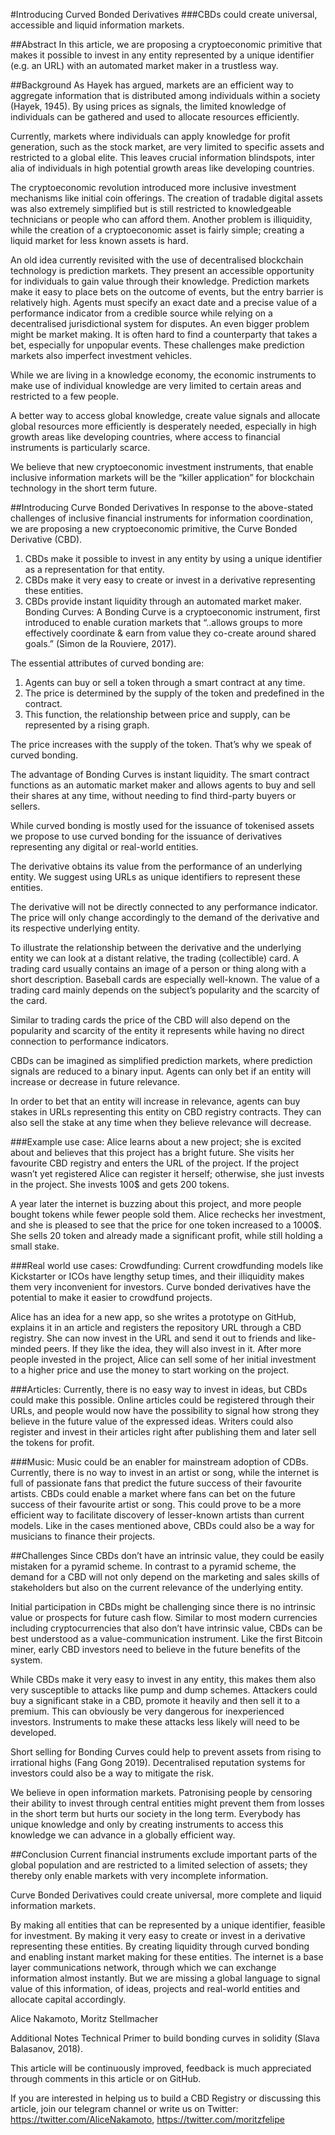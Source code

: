 #Introducing Curved Bonded Derivatives
###CBDs could create universal, accessible and liquid information markets.

##Abstract
In this article, we are proposing a cryptoeconomic primitive that makes it possible to invest in any entity represented by a unique identifier (e.g. an URL) with an automated market maker in a trustless way.

##Background
As Hayek has argued, markets are an efficient way to aggregate information that is distributed among individuals within a society (Hayek, 1945). By using prices as signals, the limited knowledge of individuals can be gathered and used to allocate resources efficiently.

Currently, markets where individuals can apply knowledge for profit generation, such as the stock market, are very limited to specific assets and restricted to a global elite. This leaves crucial information blindspots, inter alia of individuals in high potential growth areas like developing countries.

The cryptoeconomic revolution introduced more inclusive investment mechanisms like initial coin offerings. The creation of tradable digital assets was also extremely simplified but is still restricted to knowledgeable technicians or people who can afford them. Another problem is illiquidity, while the creation of a cryptoeconomic asset is fairly simple; creating a liquid market for less known assets is hard.

An old idea currently revisited with the use of decentralised blockchain technology is prediction markets. They present an accessible opportunity for individuals to gain value through their knowledge. Prediction markets make it easy to place bets on the outcome of events, but the entry barrier is relatively high. Agents must specify an exact date and a precise value of a performance indicator from a credible source while relying on a decentralised jurisdictional system for disputes. An even bigger problem might be market making. It is often hard to find a counterparty that takes a bet, especially for unpopular events. These challenges make prediction markets also imperfect investment vehicles.

While we are living in a knowledge economy, the economic instruments to make use of individual knowledge are very limited to certain areas and restricted to a few people.

A better way to access global knowledge, create value signals and allocate global resources more efficiently is desperately needed, especially in high growth areas like developing countries, where access to financial instruments is particularly scarce.

We believe that new cryptoeconomic investment instruments, that enable inclusive information markets will be the “killer application” for blockchain technology in the short term future.

##Introducing Curve Bonded Derivatives
In response to the above-stated challenges of inclusive financial instruments for information coordination, we are proposing a new cryptoeconomic primitive, the Curve Bonded Derivative (CBD).

1. CBDs make it possible to invest in any entity by using a unique identifier as a representation for that entity.
2. CBDs make it very easy to create or invest in a derivative representing these entities.
3. CBDs provide instant liquidity through an automated market maker.
Bonding Curves: A Bonding Curve is a cryptoeconomic instrument, first introduced to enable curation markets that “..allows groups to more effectively coordinate & earn from value they co-create around shared goals.” (Simon de la Rouviere, 2017).

The essential attributes of curved bonding are:

1. Agents can buy or sell a token through a smart contract at any time.
2. The price is determined by the supply of the token and predefined in the contract.
3. This function, the relationship between price and supply, can be represented by a rising graph.

The price increases with the supply of the token. That’s why we speak of curved bonding.

The advantage of Bonding Curves is instant liquidity. The smart contract functions as an automatic market maker and allows agents to buy and sell their shares at any time, without needing to find third-party buyers or sellers.

While curved bonding is mostly used for the issuance of tokenised assets we propose to use curved bonding for the issuance of derivatives representing any digital or real-world entities.

The derivative obtains its value from the performance of an underlying entity. We suggest using URLs as unique identifiers to represent these entities.

The derivative will not be directly connected to any performance indicator. The price will only change accordingly to the demand of the derivative and its respective underlying entity.

To illustrate the relationship between the derivative and the underlying entity we can look at a distant relative, the trading (collectible) card. A trading card usually contains an image of a person or thing along with a short description. Baseball cards are especially well-known. The value of a trading card mainly depends on the subject’s popularity and the scarcity of the card.

Similar to trading cards the price of the CBD will also depend on the popularity and scarcity of the entity it represents while having no direct connection to performance indicators.

CBDs can be imagined as simplified prediction markets, where prediction signals are reduced to a binary input. Agents can only bet if an entity will increase or decrease in future relevance.

In order to bet that an entity will increase in relevance, agents can buy stakes in URLs representing this entity on CBD registry contracts. They can also sell the stake at any time when they believe relevance will decrease.

###Example use case:
Alice learns about a new project; she is excited about and believes that this project has a bright future. She visits her favourite CBD registry and enters the URL of the project. If the project wasn’t yet registered Alice can register it herself; otherwise, she just invests in the project. She invests 100$ and gets 200 tokens.

A year later the internet is buzzing about this project, and more people bought tokens while fewer people sold them. Alice rechecks her investment, and she is pleased to see that the price for one token increased to a 1000$. She sells 20 token and already made a significant profit, while still holding a small stake.

###Real world use cases:
Crowdfunding: Current crowdfunding models like Kickstarter or ICOs have lengthy setup times, and their illiquidity makes them very inconvenient for investors. Curve bonded derivatives have the potential to make it easier to crowdfund projects.

Alice has an idea for a new app, so she writes a prototype on GitHub, explains it in an article and registers the repository URL through a CBD registry. She can now invest in the URL and send it out to friends and like-minded peers. If they like the idea, they will also invest in it. After more people invested in the project, Alice can sell some of her initial investment to a higher price and use the money to start working on the project.

###Articles: Currently, there is no easy way to invest in ideas, but CBDs could make this possible. Online articles could be registered through their URLs, and people would now have the possibility to signal how strong they believe in the future value of the expressed ideas. Writers could also register and invest in their articles right after publishing them and later sell the tokens for profit.

###Music: Music could be an enabler for mainstream adoption of CDBs. Currently, there is no way to invest in an artist or song, while the internet is full of passionate fans that predict the future success of their favourite artists. CBDs could enable a market where fans can bet on the future success of their favourite artist or song. This could prove to be a more efficient way to facilitate discovery of lesser-known artists than current models. Like in the cases mentioned above, CBDs could also be a way for musicians to finance their projects.

##Challenges
Since CBDs don’t have an intrinsic value, they could be easily mistaken for a pyramid scheme. In contrast to a pyramid scheme, the demand for a CBD will not only depend on the marketing and sales skills of stakeholders but also on the current relevance of the underlying entity.

Initial participation in CBDs might be challenging since there is no intrinsic value or prospects for future cash flow. Similar to most modern currencies including cryptocurrencies that also don’t have intrinsic value, CBDs can be best understood as a value-communication instrument. Like the first Bitcoin miner, early CBD investors need to believe in the future benefits of the system.

While CBDs make it very easy to invest in any entity, this makes them also very susceptible to attacks like pump and dump schemes. Attackers could buy a significant stake in a CBD, promote it heavily and then sell it to a premium. This can obviously be very dangerous for inexperienced investors. Instruments to make these attacks less likely will need to be developed.

Short selling for Bonding Curves could help to prevent assets from rising to irrational highs (Fang Gong 2019). Decentralised reputation systems for investors could also be a way to mitigate the risk.

We believe in open information markets. Patronising people by censoring their ability to invest through central entities might prevent them from losses in the short term but hurts our society in the long term. Everybody has unique knowledge and only by creating instruments to access this knowledge we can advance in a globally efficient way.

##Conclusion
Current financial instruments exclude important parts of the global population and are restricted to a limited selection of assets; they thereby only enable markets with very incomplete information.

Curve Bonded Derivatives could create universal, more complete and liquid information markets.

By making all entities that can be represented by a unique identifier, feasible for investment.
By making it very easy to create or invest in a derivative representing these entities.
By creating liquidity through curved bonding and enabling instant market making for these entities.
The internet is a base layer communications network, through which we can exchange information almost instantly. But we are missing a global language to signal value of this information, of ideas, projects and real-world entities and allocate capital accordingly.

Alice Nakamoto, Moritz Stellmacher

Additional Notes
Technical Primer to build bonding curves in solidity (Slava Balasanov, 2018).

This article will be continuously improved, feedback is much appreciated through comments in this article or on GitHub.

If you are interested in helping us to build a CBD Registry or discussing this article, join our telegram channel or write us on Twitter: https://twitter.com/AliceNakamoto, https://twitter.com/moritzfelipe
